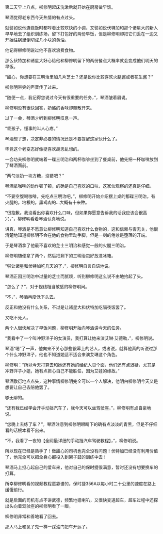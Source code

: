 第二天早上八点，柳修明起床洗漱后就开始在厨房做早饭。

琴酒觉得老东西今天热情的有点过头。

就譬如说他连做饭时都哼着比较欢快的小调，又譬如说伏特加和那个诸星大的新人早早地去了组织训练场，留下打包好的两份早饭，但是柳修明却把它们丢在一边又开始往锅里倒切成几小块的黄油。

他记得柳修明说过他不喜欢浪费食物。

那么伏特加和诸星大好心给他和柳修明留下的两份餐点大概率就会变成他们明天的早饭。

“甜心，你想要在三明治里加几片芝士？还是说你比较喜欢火腿酱或者花生酱？”

柳修明带笑的声音传了过来。

“随便一点，我记得您说过今天有很重要的任务，”，琴酒皱着眉说。

柳修明没有很快回答，奶酪的香味却飘散开来。

过了一会，琴酒才听到柳修明叹息一声。

“乖孩子，懂事的叫人心疼。”

琴酒想了想，决定非必要的情况还是不要提醒这家伙什么了。

毕竟这个老变态好像挺喜欢胡思乱想的。

一会功夫柳修明就端着一碟三明治和两杯咖啡坐到了餐桌前，他先把一杯咖啡放到了琴酒面前。

“两勺淡奶一块方糖，没错吧？”

琴酒拿咖啡的动作顿了顿，的确是自己喜欢的口味，这家伙观察的还真是仔细。

“不要空腹喝咖啡，先吃点三明治吧，”，柳修明开始介绍摆上桌的那碟三明治，有火腿的，培根的，熏鸡肉的...大概有十来种。

“很抱歉，我没看出你喜欢什么口味，但如果你愿意告诉我的话我应该会很高兴，”，柳修明看着琴酒认真地说。

讲真，琴酒是不愿意让柳修明知道自己喜欢什么食物的，这和信赖与否无关，他很清楚地知道柳修明不会在他的食物里动手脚，但是一刻的倦怠是堕落的开端。

于是琴酒拿了他最不喜欢的芝士三明治和感觉一般的火腿三明治。

柳修明随便拿了两个，然后把剩下的三明治包好放进冰箱。

“够让诸星和伏特加吃几天的了，”，柳修明自言自语地说。

琴酒正因三明治中过量的芝士而腻烦，听到柳修明这么说不由地抬起了头。

“怎么了？”，对于视线相当敏感的柳修明问。

“不，”，琴酒再度低下头去。

反正和他没有什么关系，不过是让诸星大和伏特加吃隔夜饭罢了。

又吃不死人。

两个人很快解决了早饭问题，柳修明开始向琴酒讲今天的任务。

“我看中了一个叫冲野洋子的女演员，我打算让她来演艾琳·艾德勒，”，柳修明说。

琴酒“嗯”了一声，他向来不关心那些银幕上的艺人，或者说，就算他真的听说过那个什么冲野洋子，他也不知道她适不适合来演艾琳这个角色。

柳修明：“所以今天打算去和她还有她的经纪人见个面，他们还有点迟疑，尤其是冲野洋子小姐，她有点担心自己不能胜任，因为艾娃的缘故。”

琴酒敷衍地点点头，这种事情柳修明完全可以一个人解决，他明白柳修明今天又是想要让自己去陪他罢了。

够无聊的。

“还有我已经学会开手动挡汽车了，我今天可以坐驾驶座，”，柳修明有点自豪地说。

“您晚上去练了车？”，琴酒注意到柳修明眼睛下的确有点淡淡的青黑，但是不仔细看的话根本看不出来。

“不，我看了一夜的【全网最详细的手动挡汽车驾驶教程】，”，柳修明说。

所以现在已经是熟手了！做甜心的司机也完全没有问题！伏特加已经没有利用价值了，他完全可以把全身心都投入到架子鼓的训练中去！

琴酒马上担心起自己的爱车来，他对自己的保时捷很满意，暂时还没有想要换车的打算。

所幸柳修明看的视频教程蛮靠谱的，保时捷356A以每小时二十公里的速度在路上缓慢前行。

就是后面的司机有点不讲武德，频繁地摁喇叭，又很快变道超车，超车过程中还探出头向着驾驶座的柳修明看了一眼。

柳修明非常和善地看了回去。

那人马上和见了鬼一样一踩油门把车开远了。